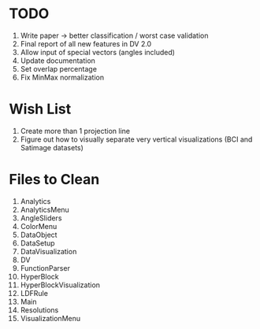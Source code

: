 # TODO
1. Write paper -> better classification / worst case validation
2. Final report of all new features in DV 2.0
3. Allow input of special vectors (angles included)
4. Update documentation
5. Set overlap percentage
6. Fix MinMax normalization

# Wish List
1. Create more than 1 projection line
2. Figure out how to visually separate very vertical visualizations (BCI and Satimage datasets)

# Files to Clean
1. Analytics
2. AnalyticsMenu
3. AngleSliders
4. ColorMenu
5. DataObject
6. DataSetup
7. DataVisualization
8. DV
9. FunctionParser
10. HyperBlock
11. HyperBlockVisualization
12. LDFRule
13. Main
14. Resolutions
15. VisualizationMenu